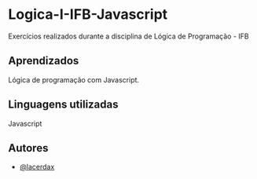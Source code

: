 # Logica-I-IFB-Javascript
Exercícios realizados durante a disciplina de Lógica de Programação - IFB

## Aprendizados

Lógica de programação com Javascript.

## Linguagens utilizadas

Javascript


## Autores

- [@lacerdax](https://www.github.com/lacerdax)
